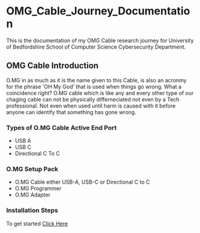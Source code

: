 # OMG_Cable_Journey_Documentation
This is the documentation of my OMG Cable research journey for University of Bedfordshire School of Computer Science Cybersecurity Department.
## OMG Cable Introduction
O.MG in as much as it is the name given to this Cable, is also an acronmy for the phrase 'OH My God' that is used when things go wrong. What a coincidence right?
O.MG cable which is like any and every other type of our chaging cable can not be physically differneciated not even by a Tech professional. Not even when used until harm is caused with it before anyone can identify that something has gone wrong.
### Types of O.MG Cable Active End Port
- USB A
- USB C
- Directional C To C
### O.MG Setup Pack
- O.MG Cable either USB-A, USB-C or Directional C to C
- O.MG Programmer
- O.MG Adapter
### Installation Steps
To get started [Click Here](https://o.mg.lol/setup/OMGCable/)
